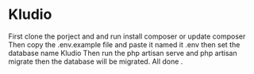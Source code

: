 # Kludio

First clone the porject and and run install composer or update composer
Then copy the .env.example file and paste it named it .env
then set the database name Kludio
Then run the php artisan serve and php artisan migrate then the database will be migrated.
All done .


